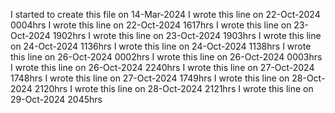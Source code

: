 I started to create this file on 14-Mar-2024
I wrote this line on 22-Oct-2024 0004hrs
I wrote this line on 22-Oct-2024 1617hrs
I wrote this line on 23-Oct-2024 1902hrs
I wrote this line on 23-Oct-2024 1903hrs
I wrote this line on 24-Oct-2024 1136hrs
I wrote this line on 24-Oct-2024 1138hrs
I wrote this line on 26-Oct-2024 0002hrs
I wrote this line on 26-Oct-2024 0003hrs
I wrote this line on 26-Oct-2024 2240hrs
I wrote this line on 27-Oct-2024 1748hrs
I wrote this line on 27-Oct-2024 1749hrs
I wrote this line on 28-Oct-2024 2120hrs
I wrote this line on 28-Oct-2024 2121hrs
I wrote this line on 29-Oct-2024 2045hrs
